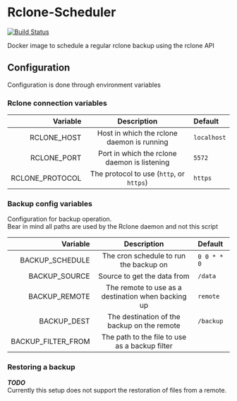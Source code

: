 # Rclone-Scheduler
[![Build Status](https://drone.ggrainger.uk/api/badges/randomman552/Rclone-Scheduler/status.svg)](https://drone.ggrainger.uk/randomman552/Rclone-Scheduler)

Docker image to schedule a regular rclone backup using the rclone API

## Configuration
Configuration is done through environment variables

### Rclone connection variables
| Variable        | Description                                  | Default     |
|----------------:|:--------------------------------------------:|:------------|
| RCLONE_HOST     | Host in which the rclone daemon is running   | `localhost` |
| RCLONE_PORT     | Port in which the rclone daemon is listening | `5572`      |
| RCLONE_PROTOCOL | The protocol to use (`http`, or `https`)     | `https`     |

### Backup config variables
Configuration for backup operation.\
Bear in mind all paths are used by the Rclone daemon and not this script

| Variable           | Description                                        | Default     |
|-------------------:|:--------------------------------------------------:|:------------|
| BACKUP_SCHEDULE    | The cron schedule to run the backup on             | `0 0 * * 0` |
| BACKUP_SOURCE      | Source to get the data from                        | `/data`     |
| BACKUP_REMOTE      | The remote to use as a destination when backing up | `remote`    |
| BACKUP_DEST        | The destination of the backup on the remote        | `/backup`   |
| BACKUP_FILTER_FROM | The path to the file to use as a backup filter     |             |

### Restoring a backup
***TODO***\
Currently this setup does not support the restoration of files from a remote.